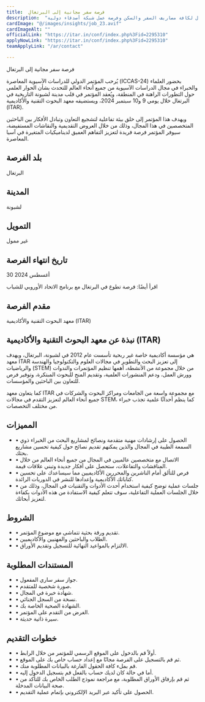 ```yaml
---
title:  فرصة سفر مجانية إلى البرتغال 
description:  "فرصة ذهبية للسفر إلي أوروبا ممولة بالكامل من الجهة المضيفة في البرتغال لكافة مصاريف السفر والسكن وفرصة عمل شبكة أصدقاء دولية" 
cardImage: "@/images/insights/job_23.avif" 
cardImageAlt: "" 
officialLink: "https://itar.in/conf/index.php%3Fid=2295310" 
applyNowLink: "https://itar.in/conf/index.php%3Fid=2295310" 
teamApplyLink: "/ar/contact"

---
```


فرصة سفر مجانية إلى البرتغال

يُرحب المؤتمر الدولي للدراسات الآسيوية المعاصرة (ICCAS-24) بحضور العلماء والخبراء في مجال الدراسات الآسيوية من جميع أنحاء العالم للتحدث بشأن الحوار العلمي حول التطورات الراهنة في المنطقة، ويُعقد المؤتمر في قلب مدينة لشبونة التاريخية في البرتغال خلال يومي 9 و10 سبتمبر 2024، ويستضيفه معهد البحوث التقنية والأكاديمية (ITAR).

ويهدف هذا المؤتمر إلى خلق بيئة تفاعلية لتشجيع التعاون وتبادل الأفكار بين الباحثين المتخصصين في هذا المجال، وذلك من خلال العروض التقديمية والنقاشات المستفيضة، سيوفر المؤتمر فرصة فريدة لتعزيز التفاهم العميق لديناميكيات المتغيرة في آسيا المعاصرة.

## بلد الفرصة

البرتغال

## المدينة

لشبونة

## التمويل

غير ممول

## تاريخ انتهاء الفرصة

30 أغسطس 2024

اقرأ أيضًا: فرصة تطوع في البرتغال مع برنامج الاتحاد الأوروبي للشباب

## مقدم الفرصة

معهد البحوث التقنية والأكاديمية (ITAR)

## نبذة عن معهد البحوث التقنية والأكاديمية (ITAR)

هي مؤسسة أكاديمية خاصة غير ربحية تأسست عام 2012 في لشبونة، البرتغال، ويهدف معهد ITAR إلى تعزيز البحث والتطوير في مجالات العلوم والتكنولوجيا والهندسة والرياضيات (STEM) من خلال مجموعة من الأنشطة، أهمها تنظيم المؤتمرات والندوات وورش العمل، ودعم المنشورات العلمية، وتقديم المنح للبحوث المبتكرة، وتوفير فرص للتعاون بين الباحثين والمؤسسات.

كما يتعاون معهد ITAR مع مجموعة واسعة من الجامعات ومراكز البحوث والشركات في جميع أنحاء العالم لتعزيز التقدم في مجالات STEM، كما ينظم أحداثًا علمية تجذب خبراء من مختلف التخصصات.

## المميزات

- • الحصول على إرشادات مهنية متقدمة ونصائح لمشاريع البحث من الخبراء ذوي السمعة الطيبة في المجال والذين يمكنهم تقديم نصائح حول كيفية تحسين مشاريع بحثك.
- • الاتصال مع متخصصين عالميين في المجال من جميع أنحاء العالم من خلال المناقشات والتفاعلات، ستحصل على أفكار جديدة وتبني علاقات قيمة.
- • فرص للتألق أمام الناشرين والمحررين الأكاديميين مما سيساعدك على تحسين كتاباتك الأكاديمية وإعدادها للنشر في الدوريات الرائدة.
- • جلسات عملية توضح كيفية استخدام أحدث الأدوات والتقنيات في المجال، وذلك من خلال الجلسات العملية التفاعلية، سوف تتعلم كيفية الاستفادة من هذه الأدوات بكفاءة لتعزيز أبحاثك.

## الشروط

- • تقديم ورقة بحثية تتماشى مع موضوع المؤتمر.
- • الطلاب والباحثين والمهنيين والأكاديميين.
- • الالتزام بالمواعيد النهائية للتسجيل وتقديم الأوراق.

## المستندات المطلوبة

- • جواز سفر ساري المفعول.
- • صورة شخصية للمتقدم.
- • شهادة خبرة في المجال.
- • نسخة من السجل الجنائي.
- • الشهادة الصحية الخاصة بك.
- • الغرض من التقدم على المؤتمر.
- • سيرة ذاتية حديثة.

## خطوات التقديم

- • أولاً قم بالدخول على الموقع الرسمي للمؤتمر من خلال الرابط.
- • ثم قم بالتسجيل على الفرصة مجانًا مع إعداد حساب خاص بك على الموقع.
- • قم بملء كافة الحقول الفارغة بالبيانات المطلوبة منك.
- • أما في حالة كان لديك حساب بالفعل قم بتسجيل الدخول إليه.
- • ثم قم بإرفاق الأوراق المطلوبة، مع مراجعة نموذج الطلب الخاص بك للتأكد من صحة البيانات المدخلة.
- • الحصول على تأكيد عبر البريد الإلكتروني بإتمام عملية التقديم.

